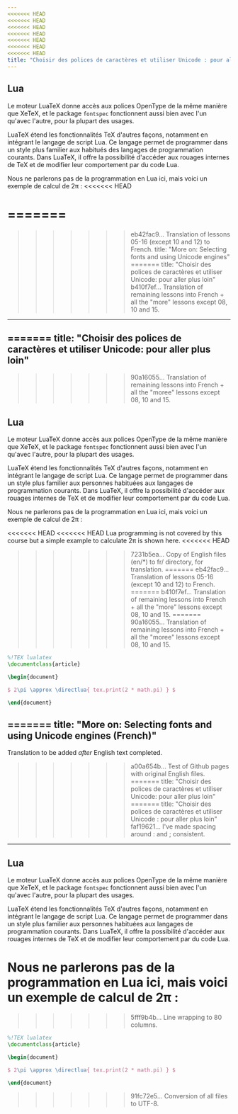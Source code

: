 ```yaml
---
<<<<<<< HEAD
<<<<<<< HEAD
<<<<<<< HEAD
<<<<<<< HEAD
<<<<<<< HEAD
<<<<<<< HEAD
<<<<<<< HEAD
title: "Choisir des polices de caractères et utiliser Unicode : pour aller plus loin"
---
```


## Lua

Le moteur LuaTeX donne accès aux polices OpenType de la même manière que XeTeX,
et le package `fontspec` fonctionnent aussi bien avec l'un qu'avec l'autre,
pour la plupart des usages.

LuaTeX étend les fonctionnalités TeX d'autres façons, notamment en intégrant le
langage de script Lua. Ce langage permet de programmer dans un style plus
familier aux habitués des langages de programmation courants. Dans LuaTeX,
il offre la possibilité d'accéder aux rouages internes de TeX et de modifier
leur comportement par du code Lua.

Nous ne parlerons pas de la programmation en Lua ici, mais voici un exemple
de calcul de 2π :
<<<<<<< HEAD

=======
=======
>>>>>>> eb42fac9... Translation of lessons 05-16 (except 10 and 12) to French.
title: "More on: Selecting fonts and using Unicode engines"
=======
title: "Choisir des polices de caractères et utiliser Unicode: pour aller plus loin"
>>>>>>> b410f7ef... Translation of remaining lessons into French + all the "more" lessons except 08, 10 and 15.
---

=======
title: "Choisir des polices de caractères et utiliser Unicode: pour aller plus loin"
---

>>>>>>> 90a16055... Translation of remaining lessons into French + all the "moree" lessons except 08, 10 and 15.
## Lua

Le moteur LuaTeX donne accès aux polices OpenType de la même manière que XeTeX, et le package `fontspec` fonctionnent aussi bien avec l'un qu'avec l'autre, pour la plupart des usages.

LuaTeX étend les fonctionnalités TeX d'autres façons, notamment en intégrant le langage de script Lua. Ce langage permet de programmer dans un style plus familier aux personnes habituées aux langages de programmation courants. Dans LuaTeX, il offre la possibilité d'accéder aux rouages internes de TeX et de modifier leur comportement par du code Lua.

Nous ne parlerons pas de la programmation en Lua ici, mais voici un exemple de calcul de 2π :

<<<<<<< HEAD
<<<<<<< HEAD
Lua programming is not covered by this course but a simple example to
calculate 2π is shown here.
<<<<<<< HEAD
>>>>>>> 7231b5ea... Copy of English files (en/*) to fr/ directory, for translation.
=======
>>>>>>> eb42fac9... Translation of lessons 05-16 (except 10 and 12) to French.
=======
>>>>>>> b410f7ef... Translation of remaining lessons into French + all the "more" lessons except 08, 10 and 15.
=======
>>>>>>> 90a16055... Translation of remaining lessons into French + all the "moree" lessons except 08, 10 and 15.

```latex
%!TEX lualatex
\documentclass{article}

\begin{document}

$ 2\pi \approx \directlua{ tex.print(2 * math.pi) } $

\end{document}
```

=======
title: "More on: Selecting fonts and using Unicode engines (French)"
---
Translation to be added _after_ English text completed.
>>>>>>> a00a654b... Test of Github pages with original English files.
=======
title: "Choisir des polices de caractères et utiliser Unicode: pour aller plus loin"
=======
title: "Choisir des polices de caractères et utiliser Unicode : pour aller plus loin"
>>>>>>> faf19621... I've made spacing around : and ; consistent.
---

## Lua

Le moteur LuaTeX donne accès aux polices OpenType de la même manière que XeTeX, et le package `fontspec` fonctionnent aussi bien avec l'un qu'avec l'autre, pour la plupart des usages.

LuaTeX étend les fonctionnalités TeX d'autres façons, notamment en intégrant le langage de script Lua. Ce langage permet de programmer dans un style plus familier aux personnes habituées aux langages de programmation courants. Dans LuaTeX, il offre la possibilité d'accéder aux rouages internes de TeX et de modifier leur comportement par du code Lua.

Nous ne parlerons pas de la programmation en Lua ici, mais voici un exemple de calcul de 2π :
=======
>>>>>>> 5fff9b4b... Line wrapping to 80 columns.


```latex
%!TEX lualatex
\documentclass{article}

\begin{document}

$ 2\pi \approx \directlua{ tex.print(2 * math.pi) } $

\end{document}
```

>>>>>>> 91fc72e5... Conversion of all files to UTF-8.
